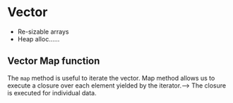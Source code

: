 # Vector
* Re-sizable arrays
* Heap alloc......

## Vector Map function
The `map` method is useful to iterate the vector.
Map method allows us to execute a closure over each element yielded by the iterator.--> The closure is executed for individual data.


